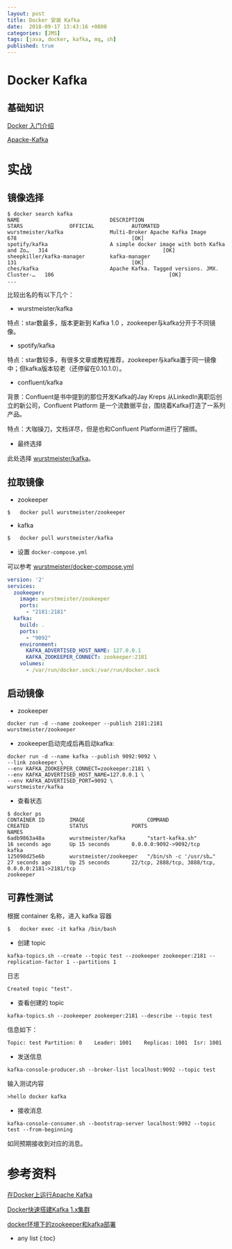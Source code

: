```yaml
---
layout: post
title: Docker 安装 Kafka
date:  2018-09-17 13:43:16 +0800
categories: [JMS]
tags: [java, docker, kafka, mq, sh]
published: true
---
```


# Docker Kafka

## 基础知识

[Docker 入门介绍](https://houbb.github.io/2018/09/05/container-docker-hello)

[Apacke-Kafka](https://houbb.github.io/2017/08/09/apacke-kafka)

# 实战

## 镜像选择

```
$ docker search kafka
NAME                             DESCRIPTION                                     STARS               OFFICIAL            AUTOMATED
wurstmeister/kafka               Multi-Broker Apache Kafka Image                 678                                     [OK]
spotify/kafka                    A simple docker image with both Kafka and Zo…   314                                     [OK]
sheepkiller/kafka-manager        kafka-manager                                   131                                     [OK]
ches/kafka                       Apache Kafka. Tagged versions. JMX. Cluster-…   106                                     [OK]
...
```

比较出名的有以下几个：

- wurstmeister/kafka 

特点：star数最多，版本更新到 Kafka 1.0 ，zookeeper与kafka分开于不同镜像。

- spotify/kafka 

特点：star数较多，有很多文章或教程推荐，zookeeper与kafka置于同一镜像中；但kafka版本较老（还停留在0.10.1.0）。

- confluent/kafka 

背景：Confluent是书中提到的那位开发Kafka的Jay Kreps 从LinkedIn离职后创立的新公司，Confluent Platform 是一个流数据平台，围绕着Kafka打造了一系列产品。

特点：大咖操刀，文档详尽，但是也和Confluent Platform进行了捆绑。

- 最终选择

此处选择 [wurstmeister/kafka](https://github.com/wurstmeister/kafka-docker/)。


## 拉取镜像

- zookeeper

```
$   docker pull wurstmeister/zookeeper
```

- kafka

```
$   docker pull wurstmeister/kafka
```

- 设置 `docker-compose.yml`

可以参考 [wurstmeister/docker-compose.yml](https://github.com/wurstmeister/kafka-docker/blob/master/docker-compose.yml)

```yml
version: '2'
services:
  zookeeper:
    image: wurstmeister/zookeeper
    ports:
      - "2181:2181"
  kafka:
    build: .
    ports:
      - "9092"
    environment:
      KAFKA_ADVERTISED_HOST_NAME: 127.0.0.1
      KAFKA_ZOOKEEPER_CONNECT: zookeeper:2181
    volumes:
      - /var/run/docker.sock:/var/run/docker.sock
```


## 启动镜像

- zookeeper

```
docker run -d --name zookeeper --publish 2181:2181  wurstmeister/zookeeper
```

- zookeeper启动完成后再启动kafka:

```
docker run -d --name kafka --publish 9092:9092 \
--link zookeeper \
--env KAFKA_ZOOKEEPER_CONNECT=zookeeper:2181 \
--env KAFKA_ADVERTISED_HOST_NAME=127.0.0.1 \
--env KAFKA_ADVERTISED_PORT=9092 \
wurstmeister/kafka
```

- 查看状态

```
$ docker ps
CONTAINER ID        IMAGE                    COMMAND                  CREATED             STATUS              PORTS                                                                                        NAMES
6adb9863a48a        wurstmeister/kafka       "start-kafka.sh"         16 seconds ago      Up 15 seconds       0.0.0.0:9092->9092/tcp                                                                       kafka
125098d25e6b        wurstmeister/zookeeper   "/bin/sh -c '/usr/sb…"   27 seconds ago      Up 25 seconds       22/tcp, 2888/tcp, 3888/tcp, 0.0.0.0:2181->2181/tcp                                           zookeeper
```

## 可靠性测试

根据 container 名称，进入 kafka 容器

```
$   docker exec -it kafka /bin/bash
```

- 创建 topic

```
kafka-topics.sh --create --topic test --zookeeper zookeeper:2181 --replication-factor 1 --partitions 1
```

日志

```
Created topic "test".
```

- 查看创建的 topic

```
kafka-topics.sh --zookeeper zookeeper:2181 --describe --topic test
```

信息如下：

```
Topic: test	Partition: 0	Leader: 1001	Replicas: 1001	Isr: 1001
```

- 发送信息

```
kafka-console-producer.sh --broker-list localhost:9092 --topic test
```

输入测试内容

```
>hello docker kafka
```

- 接收消息

```
kafka-console-consumer.sh --bootstrap-server localhost:9092 --topic test --from-beginning
```

如同预期接收到对应的消息。

# 参考资料

[在Docker上运行Apache Kafka](http://dockone.io/article/565)

[Docker快速搭建Kafka 1.x集群](https://www.jianshu.com/p/8ccd712e2599)

[docker环境下的zookeeper和kafka部署](https://my.oschina.net/lhztt/blog/791664)

* any list
{:toc}